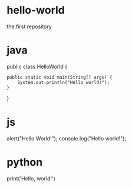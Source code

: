 # hello-world
the first repository

# java
public class HelloWorld {

    public static void main(String[] args) {
        System.out.println("Hello world!");
    }
}

# js
alert("Hello World!");
console.log("Hello world!");

# python
print('Hello, world!')
